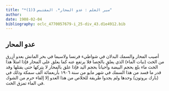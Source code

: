 ```yaml
---
title: "*سير العلم : عدو المحار*. المقتبس 3(1)"
author: 
date: 1908-02-04
bibliography: oclc_4770057679-i_25-div_43.d1e4912.bib
---
```




##  عدو المحار 


 أصيب المحار والسمك البدلان في شواطيء فرنسا ولاسيما في بحر المانش بعدو أزرق من الخث (نبات الماء) الذي يعلق بالحصا فلا يرتفع عنه كما يعلق على المحار فإذا امتلأ هذا الخث ماء بلغ بحجم البيضة وأحياناً بحجم اليد فإذا علق بالمحار لا يتركها حتى يقتلها وقد قدر ما فسد من هذا السمك في شهر مايو من سنة  ١٩٠٦  بأربعمائة  ألف  سمكة وذلك في (بارك بروتون) وحدها ولم يجدوا طريقة للخلاص من هذا العدو إلا إلقاء حرم من الشوك في الماء تمزق الخث. 
